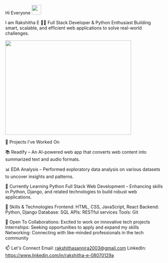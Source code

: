  Hi Everyone <img src="https://media.giphy.com/media/hvRJCLFzcasrR4ia7z/giphy.gif" width="30px"/>

I am Rakshitha E 👩‍💻
Full Stack Developer & Python Enthusiast
Building smart, scalable, and efficient web applications to solve real-world challenges.

<img  width="400" height="300" src="https://www.bing.com/th/id/OGC.824c21b4607edc2c41e7fbe3037b5552?o=7&pid=1.7&rm=3&rurl=https%3a%2f%2fcdnb.artstation.com%2fp%2fassets%2fimages%2fimages%2f028%2f991%2f999%2foriginal%2fanna-havrylyukh-.gif%3f1596125112&ehk=IMj5ugY42kIfF3Ryng5AwssXOhtufphfzAt6H%2fDCH1E%3d">

🔭 Projects I’ve Worked On

📚 Readify – An AI-powered web app that converts web content into summarized text and audio formats.

📊 EDA Analysis – Performed exploratory data analysis on various datasets to uncover insights and patterns.

🌱 Currently Learning 
Python Full Stack Web Development – Enhancing skills in Python, Django, and related technologies to build robust web applications.

💬 Skills & Technologies
Frontend: HTML, CSS, JavaScript, React
Backend: Python, Django
Database: SQL
APIs: RESTful services
Tools: Git

📌 Open To
Collaborations: Excited to work on innovative tech projects
Internships: Seeking opportunities to apply and expand my skills
Networking: Connecting with like-minded professionals in the tech community

📫 Let's Connect
Email: rakshithasannira2003@gmail.com
LinkedIn: https://www.linkedin.com/in/rakshitha-e-08070129a
